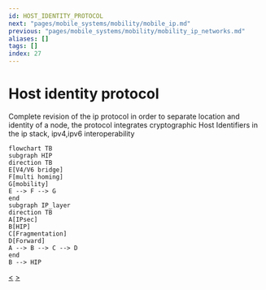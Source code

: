 ```yaml
---
id: HOST_IDENTITY_PROTOCOL
next: "pages/mobile_systems/mobility/mobile_ip.md"
previous: "pages/mobile_systems/mobility/mobility_ip_networks.md"
aliases: []
tags: []
index: 27
---
```


# Host identity protocol

Complete revision of the ip protocol in order to separate location and identity of a node, the protocol integrates cryptographic Host Identifiers in the ip stack, ipv4,ipv6 interoperability

```mermaid
flowchart TB
subgraph HIP
direction TB
E[V4/V6 bridge]
F[multi homing]
G[mobility]
E --> F --> G
end
subgraph IP_layer
direction TB
A[IPsec]
B[HIP]
C[Fragmentation]
D[Forward]
A --> B --> C --> D
end
B --> HIP
```
[<](pages/mobile_systems/mobility/mobility_ip_networks.md) [>](pages/mobile_systems/mobility/mobile_ip.md)
